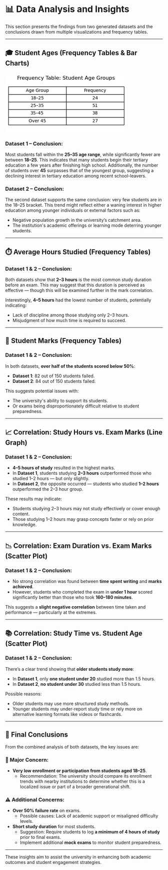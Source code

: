 # 📊 Data Analysis and Insights

This section presents the findings from two generated datasets and the conclusions drawn from multiple visualizations and frequency tables.

---

## 🎓 Student Ages (Frequency Tables & Bar Charts)

![Dataset 1](/images/freq-age-1.png)  

### Dataset 1 – Conclusion:
Most students fall within the **25–35 age range**, while significantly fewer are between **18–25**. This indicates that many students begin their tertiary education a few years after finishing high school. Additionally, the number of students over **45** surpasses that of the youngest group, suggesting a declining interest in tertiary education among recent school-leavers.

### Dataset 2 – Conclusion:
The second dataset supports the same conclusion: very few students are in the 18–25 bracket. This trend might reflect either a waning interest in higher education among younger individuals or external factors such as:
- Negative population growth in the university’s catchment area.
- The institution's academic offerings or learning mode deterring younger students.

---

## ⏱️ Average Hours Studied (Frequency Tables)

### Dataset 1 & 2 – Conclusion:
Both datasets show that **2–3 hours** is the most common study duration before an exam. This may suggest that this duration is perceived as effective — though this will be examined further in the mark correlation.

Interestingly, **4–5 hours** had the lowest number of students, potentially indicating:
- Lack of discipline among those studying only 2–3 hours.
- Misjudgment of how much time is required to succeed.

---

## 📝 Student Marks (Frequency Tables)

### Dataset 1 & 2 – Conclusion:
In both datasets, **over half of the students scored below 50%**:
- **Dataset 1**: 82 out of 150 students failed.
- **Dataset 2**: 84 out of 150 students failed.

This suggests potential issues with:
- The university's ability to support its students.
- Or exams being disproportionately difficult relative to student preparedness.

---

## 📈 Correlation: Study Hours vs. Exam Marks (Line Graph)

### Dataset 1 & 2 – Conclusion:
- **4–5 hours of study** resulted in the highest marks.
- In **Dataset 1**, students studying **2–3 hours** outperformed those who studied 1–2 hours — but only slightly.
- In **Dataset 2**, the opposite occurred — students who studied **1–2 hours** outperformed the 2–3 hour group.

These results may indicate:
- Students studying 2–3 hours may not study effectively or cover enough content.
- Those studying 1–2 hours may grasp concepts faster or rely on prior knowledge.

---

## 📉 Correlation: Exam Duration vs. Exam Marks (Scatter Plot)

### Dataset 1 & 2 – Conclusion:
- No strong correlation was found between **time spent writing** and **marks achieved**.
- However, students who completed the exam in **under 1 hour** scored significantly better than those who took **160–180 minutes**.

This suggests a **slight negative correlation** between time taken and performance — particularly at the extremes.

---

## 📚 Correlation: Study Time vs. Student Age (Scatter Plot)

### Dataset 1 & 2 – Conclusion:
There’s a clear trend showing that **older students study more**:
- In **Dataset 1**, only **one student under 20** studied more than 1.5 hours.
- In **Dataset 2**, **no student under 30** studied less than 1.5 hours.

Possible reasons:
- Older students may use more structured study methods.
- Younger students may under-report study time or rely more on alternative learning formats like videos or flashcards.

---

## 🧠 Final Conclusions

From the combined analysis of both datasets, the key issues are:

### 🚨 Major Concern:
- **Very low enrollment or participation from students aged 18–25**.
    - Recommendation: The university should compare its enrollment trends with nearby institutions to determine whether this is a localized issue or part of a broader generational shift.

### ⚠️ Additional Concerns:
- **Over 50% failure rate** on exams.
    - Possible causes: Lack of academic support or misaligned difficulty levels.
- **Short study duration** for most students.
    - Suggestion: Require students to log **a minimum of 4 hours of study** prior to final exams.
    - Implement additional **mock exams** to monitor student preparedness.

---

These insights aim to assist the university in enhancing both academic outcomes and student engagement strategies.
